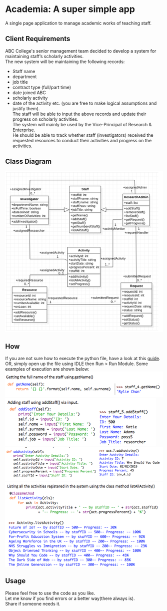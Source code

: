 # Academia: A super simple app
A single page application to manage academic works of teaching staff. 
## Client Requirements
ABC College's senior management team decided to develop a system for maintaining staff’s scholarly activities.  
The new system will be maintaining the following records:
- Staff name 
- department
- job title
- contract type (full/part time)
- date joined ABC
- scholarly activity
- date of the activity etc. 
(you are free to make logical assumptions and justify them).  
The staff will be able to input the above records and update their progress on scholarly activities.  
The system will mainly be used by the Vice-Principal of Research & Enterprise.  
He should be able to track whether staff (investigators) received the requested resources to conduct their 
activities and progress on the activities.
## Class Diagram
![class diagram](class_diagram.png)
## How
If you are not sure how to execute the python file, have a look at this [guide](https://realpython.com/run-python-scripts/).  
OR, simply open up the file using IDLE then Run > Run Module. Some examples of execution are shown below: 
![getting staff name](get_name.png)
![adding staff](add_staff.png)
![adding_academic_work](add_work.png)
![listing_works](list_works.png)
## Usage
Please feel free to use the code as you like.  
Let me know if you find errors or a better way(there always is).   
Share if someone needs it.  
